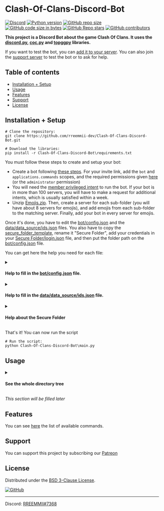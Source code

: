 # Clash-Of-Clans-Discord-Bot


[![Discord](https://img.shields.io/discord/719537805604290650?color=%230000ff&label=Discord&logo=https%3A%2F%2Fdiscord.com%2Fassets%2F2c21aeda16de354ba5334551a883b481.png&logoColor=%2300000000)](https://discord.gg/KQmstPw)
[![Python version](https://img.shields.io/badge/Python-%E2%89%A5%203.9-blue)](https://www.python.org/downloads/)
[![GitHub repo size](https://img.shields.io/github/repo-size/rreemmii-dev/Clash-Of-Clans-Discord-Bot?label=Repo%20Size)]()
[![GitHub code size in bytes](https://img.shields.io/github/languages/code-size/rreemmii-dev/Clash-Of-Clans-Discord-Bot?label=Code%20Size)]()
[![GitHub Repo stars](https://img.shields.io/github/stars/rreemmii-dev/Clash-Of-Clans-Discord-Bot?label=Stars)](https://github.com/rreemmii-dev/Clash-Of-Clans-Discord-Bot/stargazers)
[![GitHub contributors](https://img.shields.io/github/contributors/rreemmii-dev/Clash-Of-Clans-Discord-Bot?label=Contributors)](https://github.com/rreemmii-dev/Clash-Of-Clans-Discord-Bot/graphs/contributors)


**This project is a Discord Bot about the game Clash Of Clans. It uses the [discord.py](https://github.com/Rapptz/discord.py), [coc.py](https://github.com/mathsman5133/coc.py) and [topggpy](https://github.com/top-gg/python-sdk) libraries.**

If you want to test the bot, you can [add it to your server](https://rreemmii-dev.github.io/invite). You can also join the [support server](https://discord.gg/KQmstPw) to test the bot or to ask for help.


## Table of contents

- [Installation + Setup](#installation--setup)
- [Usage](#usage)
- [Features](#features)
- [Support](#support)
- [License](#license)


## Installation + Setup

```shell
# Clone the repository:
git clone https://github.com/rreemmii-dev/Clash-Of-Clans-Discord-Bot.git

# Download the libraries:
pip install -r Clash-Of-Clans-Discord-Bot\requirements.txt
```

You must follow these steps to create and setup your bot:
- Create a bot following [these steps](https://discordpy.readthedocs.io/en/latest/discord.html). For your invite link, add the `bot` and `applications.commands` scopes, and the required permissions given [here](data/data_source/useful.json) (or the `administrator` permission)
- You will need the [member privileged intent](https://discordpy.readthedocs.io/en/latest/intents.html#privileged-intents) to run the bot. If your bot is in more than 100 servers, you will have to make a request for additional intents, which is usually satisfied within a week.
- Unzip [Emojis.zip](Emojis.zip). Then, create a server for each sub-folder (you will have about 8 servers for emojis), and add emojis from each sub-folder to the matching server. Finally, add your bot in every server for emojis.

Once it's done, you have to edit the [bot/config.json](bot/config.json) and the [data/data_source/ids.json](data/data_source/ids.json) files. You also have to copy the [secure_folder_template](secure_folder_template), rename it "Secure Folder", add your credentials in your [Secure Folder/login.json](secure_folder_template/login.json) file, and then put the folder path on the [bot/config.json](bot/config.json) file.

You can get here the help you need for each file:

<details>
<summary>

#### Help to fill in the [bot/config.json](bot/config.json) file.

</summary>

In this file, you can choose whether to activate or not some parts of the code (e.g. code using Discord Intents). You have also some initialization of variables to do.

| Field                    | Description                                                                                                                                                       | Requirements                                                                                                                                                                                                                                            |
|--------------------------|-------------------------------------------------------------------------------------------------------------------------------------------------------------------|---------------------------------------------------------------------------------------------------------------------------------------------------------------------------------------------------------------------------------------------------------|
| `main_bot`               | Setting it to `false` will run a beta bot for tests, while setting it to `true` will run your main bot.                                                           | You need two bots to use them as beta and main bots. However, you can only use a main bot, and let `main_bot` at `true`.                                                                                                                                |
| `message_content_intent` | Message Content Intent is used for auto-moderation (with Perspective API) and links detection.                                                                    | Message content is a privileged intent, so you have to enable it in the Discord developer portal.                                                                                                                                                       |
| `top_gg`                 | You can interact with the [top.gg](https://top.gg) API to refresh the bot guilds count.                                                                           | You need to register your bot on [top.gg](https://top.gg).                                                                                                                                                                                              |
| `top_gg_webhooks`        | If it is enabled, you will receive a webhook when someone vote for your bot.                                                                                      | You need to register your bot on [top.gg](https://top.gg).<br/>Then, go to https://top.gg/bot/[bot_id]/webhooks and put http://[your_public_ip_address]:8080/topgg_webhook for "Webhook URL". Do not forget to do a port forwarding for your 8080 port. |
| `perspective_api`        | Perspective API allows you to check the toxicity of a message. When `message_content_intent` is set to `true`, you can moderate messages in your server using it. | You need to get an API key from the Google Cloud Platform. More information [here](https://developers.perspectiveapi.com/s/docs-get-started).                                                                                                           |

</details>

<details>
<summary>

#### Help to fill in the [data/data_source/ids.json](data/data_source/ids.json) file.

</summary>

In this file, you can choose whether to activate or not some parts of the code (e.g. code using Discord Intents). You have also some initialization of variables to do.

| Field                             | Description                                                                                                                                                                                                     |
|-----------------------------------|-----------------------------------------------------------------------------------------------------------------------------------------------------------------------------------------------------------------|
| Users                             |                                                                                                                                                                                                                 |
| `Creators`                        | List of bot creators ids. It is only used to give an access to some text commands like `dltmsg`. Slash commands for creators are set with the `Bot_creators_only_server`.                                       |
| `Bot`                             | Main bot id.                                                                                                                                                                                                    |
| `Bot_beta`                        | Beta bot id.                                                                                                                                                                                                    |
| Roles                             |                                                                                                                                                                                                                 |
| `Member_role`                     | Member role id. This role will be given to every member of your server (excepted bots). You can leave this field empty to disable this feature.                                                                 |
| Servers                           |                                                                                                                                                                                                                 |
| `Support_server`                  | Support server id. You have some functions only for the support server (e.g. Auto-moderation).                                                                                                                  |
| `Test_server`                     | A test server (slash commands synchronization is faster there). You can put your support server id or another.                                                                                                  |
| `Bot_creators_only_server`        | The server where all the slash commands for bot creators are. Everybody in this server will be able to use the slash commands for creators, so make sure only bot creators are in this server.                  |
| `Emojis_coc_th_bh_leagues_server` | The server with emojis of Town Halls, Builder Halls, leagues and heroes.                                                                                                                                        |
| `Emojis_coc_troops_spells_server` | The server with emojis of troops and spells.                                                                                                                                                                    |
| `Emojis_coc_war_leagues`          | The server with emojis of clan war leagues.                                                                                                                                                                     |
| `Emojis_coc_main_server`          | The server with other emojis about Clash Of Clans.                                                                                                                                                              |
| `Emojis_discord_main_server`      | The server with emojis of Discord User Interface.                                                                                                                                                               |
| `Emojis_discord_badges_server`    | The server with emojis of Discord badges.                                                                                                                                                                       |
| `Emojis_general_icons_server`     | The server with other emojis.                                                                                                                                                                                   |
| Channels                          |                                                                                                                                                                                                                 |
| `Weekly_stats_channel`            | The channel where the bot sends a weekly message to give the servers number evolution.                                                                                                                          |
| `Monthly_stats_channel`           | The channel were the bot sends a monthly message about its usage stats.                                                                                                                                         |
| `News_channel`                    | The news channel where announcements about the bot are sent.                                                                                                                                                    |
| `Rules_channel`                   | The rules channel.                                                                                                                                                                                              |
| `Status_channel`                  | The channel where the bot sends a message when it is connected, and when the cache is loaded.                                                                                                                   |
| `Guilds_bot_log_channel`          | The channel were the bot sends a message when it joins/leaves a server with more than 100 users (bot are not considered as users). For privacy reasons, please put this channel in the server for bot creators. |
| `Dm_bot_log_channel`              | The channel with the logs of messages sent to the bot with DMs. For privacy reasons, please put this channel in the server for bot creators.                                                                    |
| `Votes_channel`                   | The channel where messages are sent when someone vote for the bot on [top.gg](https://top.gg), with a vote counter per user.                                                                                    |
| `Welcome_channel`                 | The channel where the bot sends a welcome message when a new member arrives.                                                                                                                                    |
| `Perspective_api_channel`         | The channel where messages flagged by the Perspective API are sent.                                                                                                                                             |
| `Secure_folder_backup_channel`    | The channel where the backups of the Secure Folder are sent every week. For privacy reasons, please put this channel in the server for bot creators.                                                            |


</details>

<details>
<summary>

#### Help about the Secure Folder

</summary>

First, you have to copy the [secure_folder_template](secure_folder_template) and rename it "Secure Folder".

Then you have to fill in your [Secure Folder/login.json](secure_folder_template/login.json) with your credentials. You can see with the following table when each field is required

| Field                                        | When is it required ?                                         | How to get it ?                                                     |
|----------------------------------------------|---------------------------------------------------------------|---------------------------------------------------------------------|
| `discord > main`                             | Always Required                                               | Help here: https://discordpy.readthedocs.io/en/latest/discord.html  |
| `discord > beta`                             | Used if `main_bot` is set to `false` in bot/config.json       | Help here: https://discordpy.readthedocs.io/en/latest/discord.html  |
| `clash_of_clans > main > [email / password]` | Always Required                                               | You have to create an account in https://developer.clashofclans.com |
| `clash_of_clans > beta > [email / password]` | Used if `main_bot` is set to `false` in bot/config.json       | You have to create an account in https://developer.clashofclans.com |
| `top_gg > token`                             | Used if `top_gg` is set to `true` in bot/config.json          | Got from https://top.gg/bot/[bot_id]/webhooks                       |
| `top_gg > authorization`                     | Used if `top_gg_webhooks` is set to `true` in bot/config.json | You have to set it in https://top.gg/bot/[bot_id]/webhooks          |
| `perspective_api > token`                    | Used if `perspective_api` is set to `true` in bot/config.json | Help here: https://developers.perspectiveapi.com/s/docs-get-started |                                                           

You can now add your Secure Folder path in the [bot/config.json](bot/config.json) file.

</details>

That's it! You can now run the script

```shell
# Run the script:
python Clash-Of-Clans-Discord-Bot\main.py
```


## Usage

<details>
<summary>

#### See the whole directory tree

</summary>

```
├─ bot/
|  ├─ apis_clients/
|  |  ├─ clash_of_clans.py
|  |  ├─ discord.py
|  |  └─ top_gg.py
|  ├─ core/
|  |  ├─ components/
|  |  |  ├─ buttons/
|  |  |  |  └─ joined_guild_message.py
|  |  |  ├─ select_menus/
|  |  |  |  ├─ auto_roles.py
|  |  |  |  ├─ change_bh_lvl.py
|  |  |  |  ├─ change_player_info_page.py
|  |  |  |  ├─ change_search_clan.py
|  |  |  |  └─ change_th_lvl.py
|  |  ├─ events/
|  |  |  ├─ guild/
|  |  |  |  ├─ guild_join.py
|  |  |  |  └─ guild_remove.py
|  |  |  ├─ member/
|  |  |  |  ├─ member_join.py
|  |  |  |  └─ member_remove.py
|  |  |  ├─ message/
|  |  |  |  ├─ message.py
|  |  |  |  └─ raw_message_edit.py
|  |  |  ├─ ready/
|  |  |  |  └─ ready.py
|  |  ├─ slash_commands/
|  |  |  ├─ bot_creators_only/
|  |  |  |  ├─ add_a_bot_id.py
|  |  |  |  ├─ add_reaction_with_id.py
|  |  |  |  ├─ download_emojis.py
|  |  |  |  ├─ find_user_by_id.py
|  |  |  |  ├─ reboot.py
|  |  |  |  ├─ refresh_dbl.py
|  |  |  |  ├─ servers_list.py
|  |  |  |  └─ stats.py
|  |  |  ├─ army_link_analyze.py
|  |  |  ├─ auto_roles.py
|  |  |  ├─ best_donations.py
|  |  |  ├─ bot_info.py
|  |  |  ├─ buildings_bh.py
|  |  |  ├─ buildings_th.py
|  |  |  ├─ clan_info.py
|  |  |  ├─ clan_members.py
|  |  |  ├─ clan_super_troops_activated.py
|  |  |  ├─ help.py
|  |  |  ├─ link_coc_account.py
|  |  |  ├─ member_info.py
|  |  |  ├─ player_info.py
|  |  |  └─ search_clan.py
|  ├─ bot.py
|  ├─ config.json
|  ├─ emojis.py
|  └─ functions.py
├─ data/
|  ├─ data_source/
|  |  ├─ clash_of_clans.sqlite
|  |  ├─ ids.json
|  |  ├─ required_permissions.json
|  |  └─ useful.json
|  ├─ clash_of_clans.py
|  ├─ config.py
|  ├─ required_permissions.py
|  ├─ secure_folder.py
|  ├─ useful.py
|  └─ views.py
├─ ressources/
|  ├─ supercell_magic_webfont.ttf
|  └─ welcome.png
├─ secure_folder_template/
|  ├─ linked_accounts.json
|  ├─ login.json
|  ├─ secure.sqlite
|  └─ votes.json
├─ CODE_OF_CONDUCT.md
├─ Commands.md
├─ Emojis.zip
├─ FUNDING.yml
├─ LICENSE
├─ PRIVACY.md
├─ README.md
├─ TERMS.md
├─ main.py
└─ requirements.txt
```

</details>

*This section will be filled later*


## Features

You can see [here](Commands.md) the list of available commands.


## Support

You can support this project by subscribing our [Patreon](https://www.patreon.com/clash_info)


## License

Distributed under the [BSD 3-Clause License](LICENSE).

[![GitHub](https://img.shields.io/github/license/rreemmii-dev/Clash-Of-Clans-Discord-Bot?label=License)](LICENSE)


---

Discord: [RREEMMII#7368](https://discord.com/channels/@me/490190727612071939)
